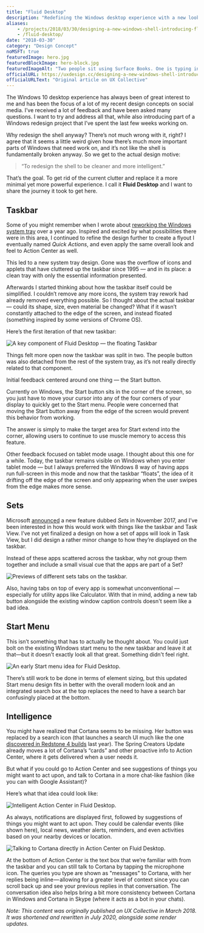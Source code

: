 ```yaml
---
title: "Fluid Desktop"
description: "Redefining the Windows desktop experience with a new look, refined apps, and improved Cortana intelligence."
aliases:
    - /projects/2018/03/30/designing-a-new-windows-shell-introducing-fluid-desktop/
    - /fluid-desktop/
date: "2018-03-30"
category: "Design Concept"
noMSFT: true
featuredImage: hero.jpg
featuredBlockImage: hero-block.jpg
featuredImageAlt: "Two people sit using Surface Books. One is typing into a chat field, while the other is hovering a pen over the screen."
officialURL: https://uxdesign.cc/designing-a-new-windows-shell-introducing-fluid-desktop-83a01beade91
officialURLText: "Original article on UX Collective"
---
```


The Windows 10 desktop experience has always been of great interest to me and has been the focus of a lot of my recent design concepts on social media. I’ve received a lot of feedback and have been asked many questions. I want to try and address all that, while also introducing part of a Windows redesign project that I’ve spent the last few weeks working on.

Why redesign the shell anyway? There’s not much wrong with it, right? I agree that it seems a little weird given how there’s much more important parts of Windows that need work on, and it’s not like the shell is fundamentally broken anyway. So we get to the actual design motive:

> “To redesign the shell to be cleaner and more intelligent.”

That’s the goal. To get rid of the current clutter and replace it a more minimal yet more powerful experience. I call it **Fluid Desktop** and I want to share the journey it took to get here.

## Taskbar

Some of you might remember when I wrote about [reworking the Windows system tray](https://medium.com/@itsmichaelwest/reworking-the-windows-system-tray-9577b646731e) over a year ago. Inspired and excited by what possibilities there were in this area, I continued to refine the design further to create a flyout I eventually named _Quick Actions_, and even apply the same overall look and feel to Action Center as well.

This led to a new system tray design. Gone was the overflow of icons and applets that have cluttered up the taskbar since 1995 — and in its place: a clean tray with only the essential information presented.

Afterwards I started thinking about how the taskbar itself could be simplified. I couldn’t remove any more icons, the system tray rework had already removed everything possible. So I thought about the actual taskbar — could its shape, size, even material be changed? What if it wasn’t constantly attached to the edge of the screen, and instead floated (something inspired by some versions of Chrome OS).

Here’s the first iteration of that new taskbar:

![A key component of Fluid Desktop — the floating Taskbar](/images/fluid-desktop/floating-taskbar-crop.jpg)

Things felt more open now the taskbar was split in two. The people button was also detached from the rest of the system tray, as it’s not really directly related to that component.

Initial feedback centered around one thing — the Start button.

Currently on Windows, the Start button sits in the corner of the screen, so you just have to move your cursor into any of the four corners of your display to quickly get to the Start menu. People were concerned that moving the Start button away from the edge of the screen would prevent this behavior from working.

The answer is simply to make the target area for Start extend into the corner, allowing users to continue to use muscle memory to access this feature.

Other feedback focused on tablet mode usage. I thought about this one for a while. Today, the taskbar remains visible on Windows when you enter tablet mode — but I always preferred the Windows 8 way of having apps run full-screen in this mode and now that the taskbar “floats”, the idea of it drifting off the edge of the screen and only appearing when the user swipes from the edge makes more sense.

## Sets

Microsoft [announced](https://www.youtube.com/watch?v=3lEjuU-XFHg) a new feature dubbed _Sets_ in November 2017, and I’ve been interested in how this would work with things like the taskbar and Task View. I’ve not yet finalized a design on how a set of apps will look in Task View, but I did design a rather minor change to how they’re displayed on the taskbar.

Instead of these apps scattered across the taskbar, why not group them together and include a small visual cue that the apps are part of a Set?

![Previews of different sets tabs on the taskbar.](/images/fluid-desktop/taskbar-sets-popover.jpg)

Also, having tabs on top of every app is somewhat unconventional — especially for utility apps like Calculator. With that in mind, adding a new tab button alongside the existing window caption controls doesn't seem like a bad idea.

## Start Menu

This isn’t something that has to actually be thought about. You could just bolt on the existing Windows start menu to the new taskbar and leave it at that—but it doesn’t exactly look all that great. Something didn't feel right.

![An early Start menu idea for Fluid Desktop.](/images/fluid-desktop/shell-start.jpg)

There’s still work to be done in terms of element sizing, but this updated Start menu design fits in better with the overall modern look and an integrated search box at the top replaces the need to have a search bar confusingly placed at the bottom.

## Intelligence

You might have realized that Cortana seems to be missing. Her button was replaced by a search icon (that launches a search UI much like the one [discovered in Redstone 4 builds](https://www.windowscentral.com/microsoft-working-new-search-ui-windows-10) last year). The Spring Creators Update already moves a lot of Cortana’s “cards” and other proactive info to Action Center, where it gets delivered when a user needs it.

But what if you could go to Action Center and see suggestions of things you might want to act upon, and talk to Cortana in a more chat-like fashion (like you can with Google Assistant)?

Here’s what that idea could look like:

![Intelligent Action Center in Fluid Desktop.](/images/fluid-desktop/shell-actioncenter.jpg)

As always, notifications are displayed first, followed by suggestions of things you might want to act upon. They could be calendar events (like shown here), local news, weather alerts, reminders, and even activities based on your nearby devices or location.

![Talking to Cortana directly in Action Center on Fluid Desktop.](/images/fluid-desktop/shell-actioncenter-chat.jpg)

At the bottom of Action Center is the text box that we’re familiar with from the taskbar and you can still talk to Cortana by tapping the microphone icon. The queries you type are shown as "messages" to Cortana, with her replies being inline — allowing for a greater level of context since you can scroll back up and see your previous replies in that conversation. The conversation idea also helps bring a bit more consistency between Cortana in Windows and Cortana in Skype (where it acts as a bot in your chats).

_Note: This content was originally published on UX Collective in March 2018. It was shortened and rewritten in July 2020, alongside some render updates._
